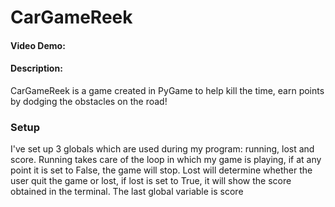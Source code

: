 # CarGameReek
#### Video Demo:  <URL HERE>
#### Description:
CarGameReek is a game created in PyGame to help kill the time, earn points by dodging the obstacles on the road!

### Setup
I've set up 3 globals which are used during my program: running, lost and score. Running takes care of the loop in which my game is playing, if at any point it is set to False, the game will stop. Lost will determine whether the user quit the game or lost, if lost is set to True, it will show the score obtained in the terminal. The last global variable is score
